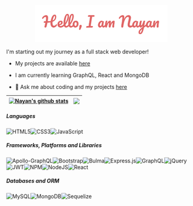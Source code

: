 <p align="center"><img width="70%" alt="Hello, I'm Nayan." src="./assets/images/hello-nayan.png" /></a></p>

I'm starting out my journey as a full stack web developer!

- My projects are available [here](https://nsharma-uk.github.io/professional-portfolio/)

- I am currently learning GraphQL, React and MongoDB
- 💬 Ask me about coding and my projects [here](mailto:nsharma711@gmail.com)

| <a href="https://github.com/nsharma-uk/github-readme-stats"><img align="center" src="https://github-readme-stats.vercel.app/api?username=nsharma-uk&show_icons=true&include_all_commits=true&theme=buefy&hide_border=true" alt="Nayan's github stats" /></a> | <a href="https://github.com/nsharma-uk/github-readme-stats"><img align="center" src="https://github-readme-stats.vercel.app/api/top-langs/?username=nsharma-uk&layout=compact&theme=buefy&hide_border=true" /></a> |
| ------------------------------------------------------------------------------------------------------------------------------------------------------------------------------------------------------------------------------------------------------------ | ------------------------------------------------------------------------------------------------------------------------------------------------------------------------------------------------------------------ |

##### Languages

<img align="left" alt="HTML5" src= "https://img.shields.io/badge/html5-%23E34F26.svg?style=for-the-badge&logo=html5&logoColor=white"/>

<img align="left" alt="CSS3" src= "https://img.shields.io/badge/css3-%231572B6.svg?style=for-the-badge&logo=css3&logoColor=white"/>

<img alt="JavaScript" src= "https://img.shields.io/badge/javascript-%23323330.svg?style=for-the-badge&logo=javascript&logoColor=%23F7DF1E"/>

##### Frameworks, Platforms and Libraries

<img align="left" alt="Apollo-GraphQL" src= "https://img.shields.io/badge/-ApolloGraphQL-311C87?style=for-the-badge&logo=apollo-graphql"/>

<img align="left" alt="Bootstrap" src= "https://img.shields.io/badge/bootstrap-%23563D7C.svg?style=for-the-badge&logo=bootstrap&logoColor=white"/>

<img align="left" alt="Bulma" src= "https://img.shields.io/badge/bulma-00D0B1?style=for-the-badge&logo=bulma&logoColor=white"/>

<img align="left" alt="Express.js" src= "https://img.shields.io/badge/express.js-%23404d59.svg?style=for-the-badge&logo=express&logoColor=%2361DAFB"/>

<img align="left" alt="GraphQL" src= "https://img.shields.io/badge/-GraphQL-E10098?style=for-the-badge&logo=graphql&logoColor=white"/>

<img alt="jQuery" src= "https://img.shields.io/badge/jquery-%230769AD.svg?style=for-the-badge&logo=jquery&logoColor=white"/>

<br>

<img align="left" alt="JWT" src= "https://img.shields.io/badge/JWT-black?style=for-the-badge&logo=JSON%20web%20tokens"/>

<img align="left" alt="NPM" src= "https://img.shields.io/badge/NPM-%23000000.svg?style=for-the-badge&logo=npm&logoColor=white"/>

<img align="left" alt="NodeJS" src= "https://img.shields.io/badge/node.js-6DA55F?style=for-the-badge&logo=node.js&logoColor=white"/>

<img alt="React" src= "https://img.shields.io/badge/react-%2320232a.svg?style=for-the-badge&logo=react&logoColor=%2361DAFB"/>

##### Databases and ORM

<img align="left" alt="MySQL" src= "https://img.shields.io/badge/mysql-%2300f.svg?style=for-the-badge&logo=mysql&logoColor=white"/>

<img align="left" alt="MongoDB" src= "https://img.shields.io/badge/MongoDB-%234ea94b.svg?style=for-the-badge&logo=mongodb&logoColor=white"/>

<img align="left" alt="Sequelize" src= "https://img.shields.io/badge/Sequelize-52B0E7?style=for-the-badge&logo=Sequelize&logoColor=white"/>
